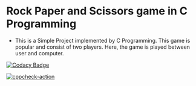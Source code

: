 # Rock Paper and Scissors game in C Programming

* This is a Simple Project implemented by C Programming. This game is popular and consist of two players. Here, the game is played between user and computer.

[![Codacy Badge](https://app.codacy.com/project/badge/Grade/e217bddae1a9436d8a9946c5a17fc4e4)](https://www.codacy.com/gh/Priyadharshni05/MiniProject_RockPaperScissor/dashboard?utm_source=github.com&amp;utm_medium=referral&amp;utm_content=Priyadharshni05/MiniProject_RockPaperScissor&amp;utm_campaign=Badge_Grade)

[![cppcheck-action](https://github.com/Priyadharshni05/MiniProject_RockPaperScissor/actions/workflows/cppcheck.yml/badge.svg)](https://github.com/Priyadharshni05/MiniProject_RockPaperScissor/actions/workflows/cppcheck.yml)
